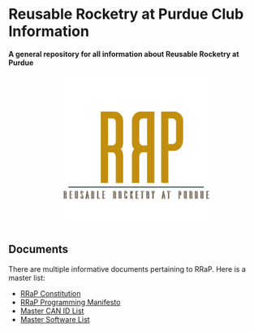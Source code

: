 # Reusable Rocketry at Purdue Club Information
**A general repository for all information about Reusable Rocketry at Purdue**

<p align="center"><img src="resources/RRaPTransCropped.png" width="300" height="300"></p>

## Documents

There are multiple informative documents pertaining to RRaP. Here is a master list:

- [RRaP Constitution](RRaPConstitution.md)
- [RRaP Programming Manifesto](https://github.com/reusable-rocketry-at-purdue/ProgrammingManifesto)
- [Master CAN ID List](RRaPCANList.md)
- [Master Software List](RRaPSoftwareList.md)
